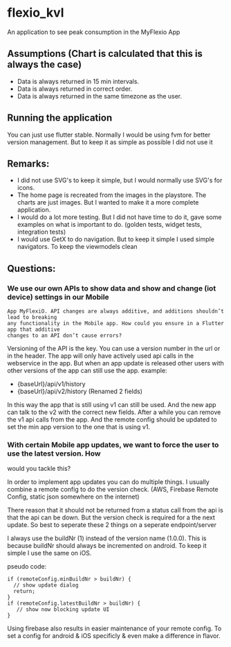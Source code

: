# flexio_kvl

An application to see peak consumption in the MyFlexio App

## Assumptions (Chart is calculated that this is always the case)

- Data is always returned in 15 min intervals.
- Data is always returned in correct order.
- Data is always returned in the same timezone as the user.

## Running the application

You can just use flutter stable.
Normally I would be using fvm for better version management. But to keep it as simple as possible I did not use it

## Remarks:

- I did not use SVG's to keep it simple, but I would normally use SVG's for icons.
- The home page is recreated from the images in the playstore. The charts are just images. But I wanted to make it a more complete application.
- I would do a lot more testing. But I did not have time to do it, gave some examples on what is important to do. (golden tests, widget tests, integration tests)
- I would use GetX to do navigation. But to keep it simple I used simple navigators. To keep the viewmodels clean

## Questions:

### We use our own APIs to show data and show and change (iot device) settings in our Mobile
    App MyFlexiO. API changes are always additive, and additions shouldn’t lead to breaking
    any functionality in the Mobile app. How could you ensure in a Flutter app that additive
    changes to an API don’t cause errors?

Versioning of the API is the key. You can use a version number in the url or in the header. The app will only have actively used api calls in the webservice in the app.
But when an app update is released other users with other versions of the app can still use the app.
example:

- {baseUrl}/api/v1/history
- {baseUrl}/api/v2/history (Renamed 2 fields)

In this way the app that is still using v1 can still be used. And the new app can talk to the v2 with the correct new fields.
After a while you can remove the v1 api calls from the app. And the remote config should be updated to set the min app version to the one that is using v1.

### With certain Mobile app updates, we want to force the user to use the latest version. How
  would you tackle this?

In order to implement app updates you can do multiple things. I usually combine a remote config to do the version check.
(AWS, Firebase Remote Config, static json somewhere on the internet)

There reason that it should not be returned from a status call from the api is that the api can be down. But the version check is required for a the next update. So best to seperate these 2 things on a seperate endpoint/server

I always use the buildNr (1) instead of the version name (1.0.0). This is because buildNr should always be incremented on android. To keep it simple I use the same on iOS.

pseudo code:

```
if (remoteConfig.minBuildNr > buildNr) {
  // show update dialog
  return;
}
if (remoteConfig.latestBuildNr > buildNr) {
   // show now blocking update UI
}
```

Using firebase also results in easier maintenance of your remote config. To set a config for android & iOS specificly & even make a difference in flavor.